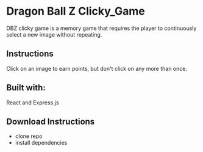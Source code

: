 # Dragon Ball Z Clicky_Game

DBZ clicky game is a memory game that requires the player to continuously select a new image without repeating. 

## Instructions 
Click on an image to earn points, but don't click on any more than once. 

## Built with:
React and Express.js 

## Download Instructions 
* clone repo
* install dependencies 

